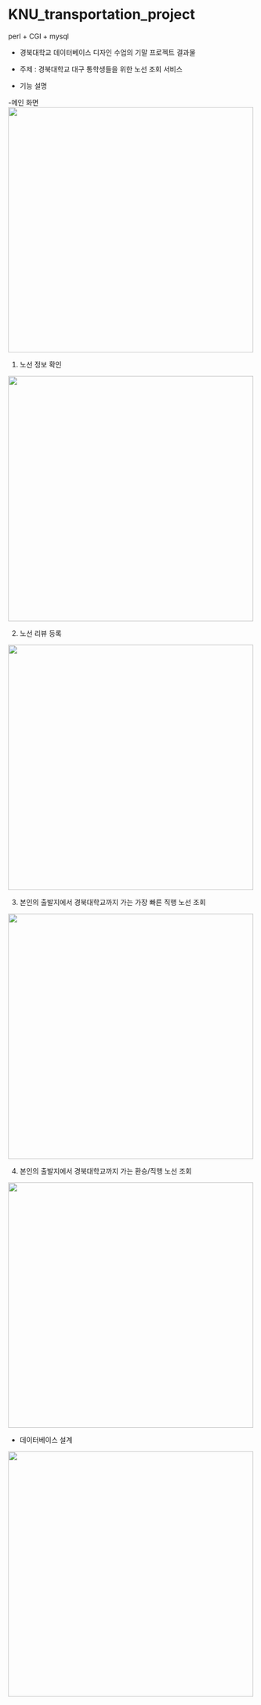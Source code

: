 # KNU_transportation_project
perl + CGI + mysql 

- 경북대학교 데이터베이스 디자인 수업의 기말 프로젝트 결과물
- 주제 : 경북대학교 대구 통학생들을 위한 노선 조회 서비스


- 기능 설명

-메인 화면
<img width="500" src="https://user-images.githubusercontent.com/50140381/85265609-7dbb7300-b4ad-11ea-8543-51c891e15c52.png">

1. 노선 정보 확인

<img width="500" src="https://user-images.githubusercontent.com/50140381/85265636-857b1780-b4ad-11ea-9407-22ab69bb40aa.png">

2. 노선 리뷰 등록

<img width="500" src="https://user-images.githubusercontent.com/50140381/85265678-93c93380-b4ad-11ea-9c6b-a361ad634381.png">

3. 본인의 출발지에서 경북대학교까지 가는 가장 빠른 직행 노선 조회

<img width="500" src="https://user-images.githubusercontent.com/50140381/85265698-9a57ab00-b4ad-11ea-8614-f4f91bf89724.png">

4. 본인의 출발지에서 경북대학교까지 가는 환승/직행 노선 조회

<img width="500" src="https://user-images.githubusercontent.com/50140381/85265727-a8a5c700-b4ad-11ea-857e-2ea8b6240eb3.png">



- 데이터베이스 설계

<img width="500" src="https://user-images.githubusercontent.com/50140381/85265768-b9563d00-b4ad-11ea-8a4f-ca7d538edd9b.png">

